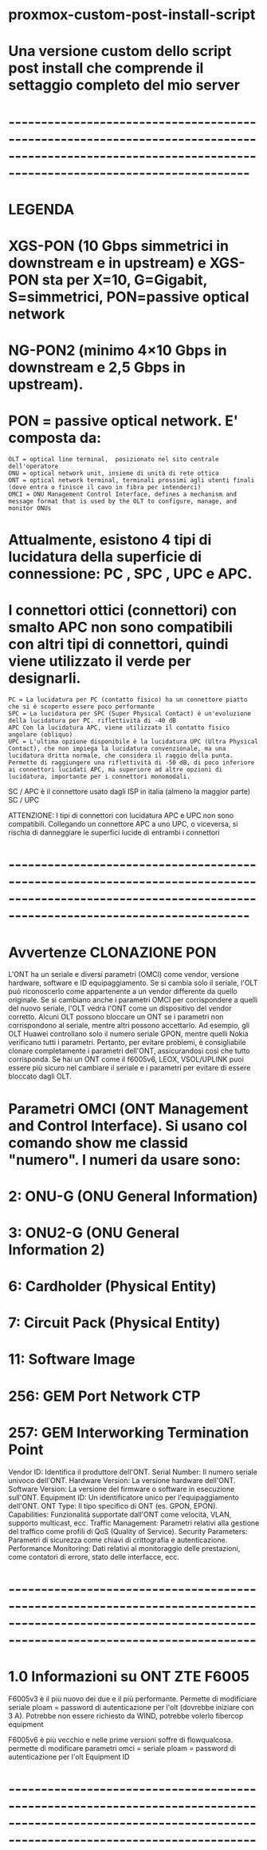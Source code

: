 # proxmox-custom-post-install-script
# Una versione custom dello script post install che comprende il settaggio completo del mio server

# -------------------------------------------------------------------------------------------------------------------------------------------------------
# LEGENDA
# XGS-PON (10 Gbps simmetrici in downstream e in upstream) e XGS-PON sta per X=10, G=Gigabit, S=simmetrici, PON=passive optical network
# NG-PON2 (minimo 4×10 Gbps in downstream e 2,5 Gbps in upstream).
# PON = passive optical network. E' composta da:
    OLT = optical line terminal,  posizionato nel sito centrale dell'operatore
    ONU = optical network unit, insieme di unità di rete ottica
    ONT = optical network terminal, terminali prossimi agli utenti finali (dove entra o finisce il cavo in fibra per intenderci)
    OMCI = ONU Management Control Interface, defines a mechanism and message format that is used by the OLT to configure, manage, and monitor ONUs
# 
# Attualmente, esistono 4 tipi di lucidatura della superficie di connessione: PC , SPC , UPC e APC.
# I connettori ottici (connettori) con smalto APC non sono compatibili con altri tipi di connettori, quindi viene utilizzato il verde per designarli. 
    PC = La lucidatura per PC (contatto fisico) ha un connettore piatto che si è scoperto essere poco performante
    SPC = La lucidatura per SPC (Super Physical Contact) è un'evoluzione della lucidatura per PC. riflettività di -40 dB
    APC Con la lucidatura APC, viene utilizzato il contatto fisico angolare (obliquo)
    UPC = L'ultima opzione disponibile è la lucidatura UPC (Ultra Physical Contact), che non impiega la lucidatura convenzionale, ma una lucidatura dritta normale, che considera il raggio della punta. Permette di raggiungere una riflettività di -50 dB, di poco inferiore ai connettori lucidati APC, ma superiore ad altre opzioni di lucidatura, importante per i connettori monomodali.
 SC / APC è il connettore usato dagli ISP in italia (almeno la maggior parte)
 SC / UPC
 
 ATTENZIONE: I tipi di connettori con lucidatura APC e UPC non sono compatibili. Collegando un connettore APC a uno UPC, o viceversa, si rischia di danneggiare le superfici lucide di entrambi i connettori

# -------------------------------------------------------------------------------------------------------------------------------------------------------
# Avvertenze CLONAZIONE PON 
L'ONT ha un seriale e diversi parametri (OMCI) come vendor, versione hardware, software e ID equipaggiamento.
Se si cambia solo il seriale, l'OLT può riconoscerlo come appartenente a un vendor differente da quello originale.
Se si cambiano anche i parametri OMCI per corrispondere a quelli del nuovo seriale, l'OLT vedrà l'ONT come un dispositivo del vendor corretto.
Alcuni OLT possono bloccare un ONT se i parametri non corrispondono al seriale, mentre altri possono accettarlo.
Ad esempio, gli OLT Huawei controllano solo il numero seriale GPON, mentre quelli Nokia verificano tutti i parametri.
Pertanto, per evitare problemi, è consigliabile clonare completamente i parametri dell'ONT, assicurandosi così che tutto corrisponda.
Se hai un ONT come il f6005v6, LEOX, VSOL/UPLINK puoi essere più sicuro nel cambiare il seriale e i parametri per evitare di essere bloccato dagli OLT.

# Parametri OMCI (ONT Management and Control Interface). Si usano col comando show me classid "numero". I numeri da usare sono:
#   2: ONU-G (ONU General Information)
#   3: ONU2-G (ONU General Information 2)
#   6: Cardholder (Physical Entity)
#   7: Circuit Pack (Physical Entity)
#   11: Software Image
#   256: GEM Port Network CTP
#   257: GEM Interworking Termination Point

   Vendor ID: Identifica il produttore dell'ONT.
   Serial Number: Il numero seriale univoco dell'ONT.
   Hardware Version: La versione hardware dell'ONT.
   Software Version: La versione del firmware o software in esecuzione sull'ONT.
   Equipment ID: Un identificatore unico per l'equipaggiamento dell'ONT.
   ONT Type: Il tipo specifico di ONT (es. GPON, EPON).
   Capabilities: Funzionalità supportate dall'ONT come velocità, VLAN, supporto multicast, ecc.
   Traffic Management: Parametri relativi alla gestione del traffico come profili di QoS (Quality of Service).
   Security Parameters: Parametri di sicurezza come chiavi di crittografia e autenticazione.
   Performance Monitoring: Dati relativi al monitoraggio delle prestazioni, come contatori di errore, stato delle interfacce, ecc.

# --------------------------------------------------------------------------------------------------------------------------------------------------------
# 1.0 Informazioni su ONT ZTE F6005
F6005v3 è il più nuovo dei due e il più performante. Permette di modificiare
 seriale
 ploam = password di autenticazione per l'olt (dovrebbe iniziare con 3 A). Potrebbe non essere richiesto da WIND, potrebbe volerlo fibercop
 equipment

F6005v6 è più vecchio e nelle prime versioni soffre di flowqualcosa. permette di modificare
 parametri omci = 
 seriale
 ploam = password di autenticazione per l'olt
 Equipment ID
# --------------------------------------------------------------------------------------------------------------------------------------------------------